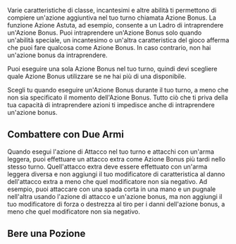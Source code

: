 Varie caratteristiche di classe, incantesimi e altre abilità ti permettono di compiere un'azione aggiuntiva nel tuo turno chiamata Azione Bonus. La funzione Azione Astuta, ad esempio, consente a un Ladro di intraprendere un'Azione Bonus. Puoi intraprendere un'Azione Bonus solo quando un'abilità speciale, un incantesimo o un'altra caratteristica del gioco afferma che puoi fare qualcosa come Azione Bonus. In caso contrario, non hai un'azione bonus da intraprendere.

Puoi eseguire una sola Azione Bonus nel tuo turno, quindi devi scegliere quale Azione Bonus utilizzare se ne hai più di una disponibile.

Scegli tu quando eseguire un'Azione Bonus durante il tuo turno, a meno che non sia specificato il momento dell'Azione Bonus. Tutto ciò che ti priva della tua capacità di intraprendere azioni ti impedisce anche di intraprendere un'azione bonus.

## Combattere con Due Armi
Quando esegui l'azione di Attacco nel tuo turno e attacchi con un'arma leggera, puoi effettuare un attacco extra come Azione Bonus più tardi nello stesso turno. Quell'attacco extra deve essere effettuato con un'arma leggera diversa e non aggiungi il tuo modificatore di caratteristica al danno dell'attacco extra a meno che quel modificatore non sia negativo. Ad esempio, puoi attaccare con una spada corta in una mano e un pugnale nell'altra usando l'azione di attacco e un'azione bonus, ma non aggiungi il tuo modificatore di forza o destrezza al tiro per i danni dell'azione bonus, a meno che quel modificatore non sia negativo.

## Bere una Pozione